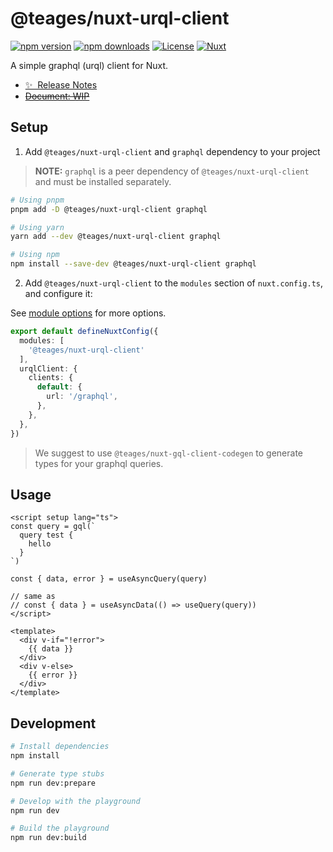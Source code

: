 # @teages/nuxt-urql-client

[![npm version][npm-version-src]][npm-version-href]
[![npm downloads][npm-downloads-src]][npm-downloads-href]
[![License][license-src]][license-href]
[![Nuxt][nuxt-src]][nuxt-href]

A simple graphql (urql) client for Nuxt.

- [✨ &nbsp;Release Notes](/CHANGELOG.md)
- ~~[Document: WIP](#)~~
## Setup

1. Add `@teages/nuxt-urql-client` and `graphql` dependency to your project

> **NOTE:** `graphql` is a peer dependency of `@teages/nuxt-urql-client` and must be installed separately.

```bash
# Using pnpm
pnpm add -D @teages/nuxt-urql-client graphql

# Using yarn
yarn add --dev @teages/nuxt-urql-client graphql

# Using npm
npm install --save-dev @teages/nuxt-urql-client graphql
```

2. Add `@teages/nuxt-urql-client` to the `modules` section of `nuxt.config.ts`, and configure it:

See [module options](/src/options.ts) for more options.

```ts
export default defineNuxtConfig({
  modules: [
    '@teages/nuxt-urql-client'
  ],
  urqlClient: {
    clients: {
      default: {
        url: '/graphql',
      },
    },
  },
})
```

> We suggest to use `@teages/nuxt-gql-client-codegen` to generate types for your graphql queries.

## Usage

```vue
<script setup lang="ts">
const query = gql(`
  query test {
    hello
  }
`)

const { data, error } = useAsyncQuery(query)

// same as
// const { data } = useAsyncData(() => useQuery(query))
</script>

<template>
  <div v-if="!error">
    {{ data }}
  </div>
  <div v-else>
    {{ error }}
  </div>
</template>
```

## Development

```bash
# Install dependencies
npm install

# Generate type stubs
npm run dev:prepare

# Develop with the playground
npm run dev

# Build the playground
npm run dev:build
```

<!-- Badges -->
[npm-version-src]: https://img.shields.io/npm/v/@teages/nuxt-urql-client/latest.svg?style=flat&colorA=18181B&colorB=28CF8D
[npm-version-href]: https://npmjs.com/package/@teages/nuxt-urql-client

[npm-downloads-src]: https://img.shields.io/npm/dm/@teages/nuxt-urql-client.svg?style=flat&colorA=18181B&colorB=28CF8D
[npm-downloads-href]: https://npmjs.com/package/@teages/nuxt-urql-client

[license-src]: https://img.shields.io/npm/l/@teages/nuxt-urql-client.svg?style=flat&colorA=18181B&colorB=28CF8D
[license-href]: https://npmjs.com/package/@teages/nuxt-urql-client

[nuxt-src]: https://img.shields.io/badge/Nuxt-18181B?logo=nuxt.js
[nuxt-href]: https://nuxt.com
